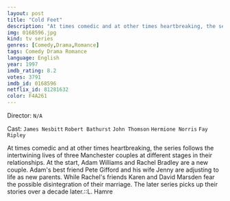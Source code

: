 ```yaml
---
layout: post
title: "Cold Feet"
description: "At times comedic and at other times heartbreaking, the series follows the intertwining lives of three Manchester couples at different stages in their relationships. At the start, Adam Williams and Rachel Bradley are a new couple. Adam's best friend Pete Gifford and his wife Jenny are adjusting to life as new parents. While Rachel's friends Karen and David Marsden fear the possible disintegration of their marriage. The later series picks up their stories over a decade.."
img: 0168596.jpg
kind: tv series
genres: [Comedy,Drama,Romance]
tags: Comedy Drama Romance 
language: English
year: 1997
imdb_rating: 8.2
votes: 3791
imdb_id: 0168596
netflix_id: 81281632
color: F4A261
---
```

Director: `N/A`  

Cast: `James Nesbitt` `Robert Bathurst` `John Thomson` `Hermione Norris` `Fay Ripley` 

At times comedic and at other times heartbreaking, the series follows the intertwining lives of three Manchester couples at different stages in their relationships. At the start, Adam Williams and Rachel Bradley are a new couple. Adam's best friend Pete Gifford and his wife Jenny are adjusting to life as new parents. While Rachel's friends Karen and David Marsden fear the possible disintegration of their marriage. The later series picks up their stories over a decade later.::L. Hamre